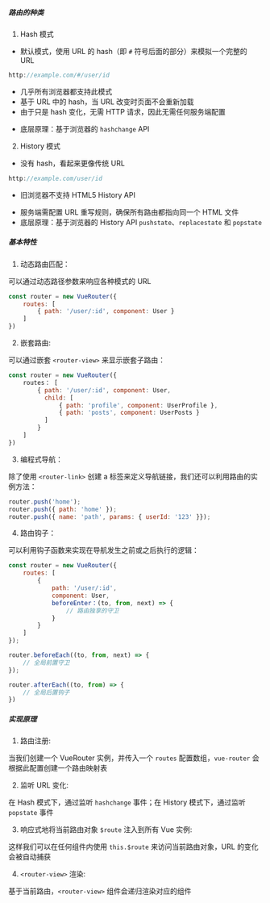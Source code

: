 ##### 路由的种类

1. Hash 模式

- 默认模式，使用 URL 的 hash（即 `#` 符号后面的部分）来模拟一个完整的 URL

```JavaScript
http://example.com/#/user/id
```

- 几乎所有浏览器都支持此模式
- 基于 URL 中的 hash，当 URL 改变时页面不会重新加载
- 由于只是 hash 变化，无需 HTTP 请求，因此无需任何服务端配置
* 底层原理：基于浏览器的 `hashchange` API

2. History 模式

* 没有 hash，看起来更像传统 URL

```JavaScript
http://example.com/user/id
```

* 旧浏览器不支持 HTML5 History API 
- 服务端需配置 URL 重写规则，确保所有路由都指向同一个 HTML 文件
- 底层原理：基于浏览器的 History API `pushstate`、`replacestate` 和 `popstate`

##### 基本特性

1. 动态路由匹配：

可以通过动态路径参数来响应各种模式的 URL

```JavaScript
const router = new VueRouter({
	routes: [
		{ path: '/user/:id', component: User }
	]
})
```

2. 嵌套路由:

可以通过嵌套 `<router-view>` 来显示嵌套子路由：

```JavaScript
const router = new VueRouter({
	routes： [
		{ path: '/user/:id', component: User,
		  child: [
			  { path: 'profile', component: UserProfile },
			  { path: 'posts', component: UserPosts }
		  ]
		}
	]
})
```

3. 编程式导航：

除了使用 `<router-link>` 创建 a 标签来定义导航链接，我们还可以利用路由的实例方法：

```JavaScript
router.push('home');
router.push({ path: 'home' });
router.push({ name: 'path', params: { userId: '123' }});
```

4. 路由钩子：

可以利用钩子函数来实现在导航发生之前或之后执行的逻辑：

```JavaScript
const router = new VueRouter({
	routes: [
		{
			path: '/user/:id',
			component: User,
			beforeEnter：(to, from, next) => {
				// 路由独享的守卫
			}
		}
	]
});

router.beforeEach((to, from, next) => {
	// 全局前置守卫
});

router.afterEach((to, from) => {
	// 全局后置钩子
})
```

##### 实现原理

1. 路由注册:

当我们创建一个 VueRouter 实例，并传入一个 `routes` 配置数组，`vue-router` 会根据此配置创建一个路由映射表

2. 监听 URL 变化:

在 Hash 模式下，通过监听 `hashchange` 事件；在 History 模式下，通过监听 `popstate` 事件

3. 响应式地将当前路由对象 `$route` 注入到所有 Vue 实例:

这样我们可以在任何组件内使用 `this.$route` 来访问当前路由对象，URL 的变化会被自动捕获

4. `<router-view>` 渲染:

基于当前路由，`<router-view>` 组件会递归渲染对应的组件
